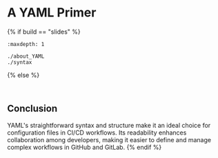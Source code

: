 # A YAML Primer

{% if build == "slides" %}
<!-- BUILDING THE SLIDES -->
```{toctree}
:maxdepth: 1

./about_YAML
./syntax
```
{% else %}
<!-- BUILDING THE PAGES -->
```{include} ./about_YAML.md
```
```{include} ./syntax.md
```
## Conclusion

YAML's straightforward syntax and structure make it an ideal choice for configuration files in CI/CD workflows. Its readability enhances collaboration among developers, making it easier to define and manage complex workflows in GitHub and GitLab.
{% endif %}
